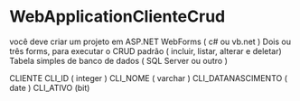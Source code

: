 # WebApplicationClienteCrud
você deve criar um projeto em ASP.NET WebForms ( c# ou vb.net )
Dois ou três forms, para executar o CRUD padrão ( incluir, listar, alterar e deletar)
Tabela simples de banco de dados ( SQL Server ou outro )

CLIENTE
CLI_ID ( integer )
CLI_NOME ( varchar )
CLI_DATANASCIMENTO ( date )
CLI_ATIVO (bit)
